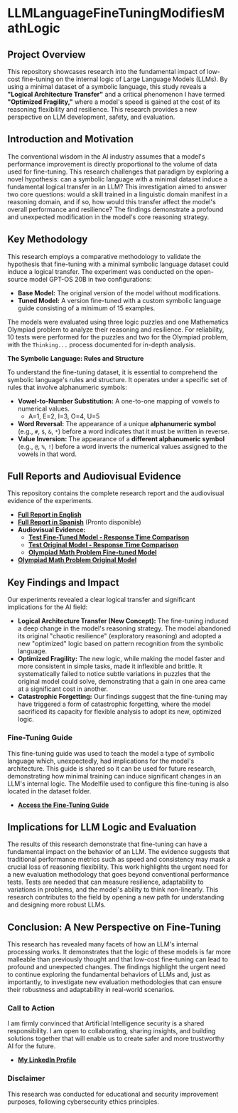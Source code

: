 # LLMLanguageFineTuningModifiesMathLogic

## **Project Overview**

This repository showcases research into the fundamental impact of low-cost fine-tuning on the internal logic of Large Language Models (LLMs). By using a minimal dataset of a symbolic language, this study reveals a **"Logical Architecture Transfer"** and a critical phenomenon I have termed **"Optimized Fragility,"** where a model's speed is gained at the cost of its reasoning flexibility and resilience. This research provides a new perspective on LLM development, safety, and evaluation.

## **Introduction and Motivation**

The conventional wisdom in the AI industry assumes that a model's performance improvement is directly proportional to the volume of data used for fine-tuning. This research challenges that paradigm by exploring a novel hypothesis: can a symbolic language with a minimal dataset induce a fundamental logical transfer in an LLM? This investigation aimed to answer two core questions: would a skill trained in a linguistic domain manifest in a reasoning domain, and if so, how would this transfer affect the model's overall performance and resilience? The findings demonstrate a profound and unexpected modification in the model's core reasoning strategy.

## **Key Methodology**

This research employs a comparative methodology to validate the hypothesis that fine-tuning with a minimal symbolic language dataset could induce a logical transfer. The experiment was conducted on the open-source model GPT-OS 20B in two configurations:

* **Base Model:** The original version of the model without modifications.
* **Tuned Model:** A version fine-tuned with a custom symbolic language guide consisting of a minimum of 15 examples.

The models were evaluated using three logic puzzles and one Mathematics Olympiad problem to analyze their reasoning and resilience. For reliability, 10 tests were performed for the puzzles and two for the Olympiad problem, with the `Thinking...` process documented for in-depth analysis.

**The Symbolic Language: Rules and Structure**

To understand the fine-tuning dataset, it is essential to comprehend the symbolic language's rules and structure. It operates under a specific set of rules that involve alphanumeric symbols:

* **Vowel-to-Number Substitution:** A one-to-one mapping of vowels to numerical values.
    * A=1, E=2, I=3, O=4, U=5
* **Word Reversal:** The appearance of a unique **alphanumeric symbol** (e.g., `#`, `$`, `&`, `*`) before a word indicates that it must be written in reverse.
* **Value Inversion:** The appearance of a **different alphanumeric symbol** (e.g., `@`, `%`, `!`) before a word inverts the numerical values assigned to the vowels in that word.

## **Full Reports and Audiovisual Evidence**

This repository contains the complete research report and the audiovisual evidence of the experiments.

* [**Full Report in English**](informe/Reporte_LLM_FineTuning_Sere_Wannaz_EN.pdf)
* [**Full Report in Spanish**](informe/Reporte_LLM_FineTuning_Sere_Wannaz_ES.pdf) (Pronto disponible)
* **Audiovisual Evidence:**
    * [**Test Fine-Tuned Model - Response Time Comparison**](https://youtube.com/shorts/hwpeqSzTz3E?feature=share)
    * [**Test Original Model - Response Time Comparison**](https://www.youtube.com/watch?v=tu_video_2)
    * [**Olympiad Math Problem Fine-tuned Model**](https://youtu.be/KyKJJO0h9es)
 * [**Olympiad Math Problem Original Model**](https://youtu.be/k7copB8VYa4)

## **Key Findings and Impact**

Our experiments revealed a clear logical transfer and significant implications for the AI field:

* **Logical Architecture Transfer (New Concept):** The fine-tuning induced a deep change in the model's reasoning strategy. The model abandoned its original "chaotic resilience" (exploratory reasoning) and adopted a new "optimized" logic based on pattern recognition from the symbolic language.
* **Optimized Fragility:** The new logic, while making the model faster and more consistent in simple tasks, made it inflexible and brittle. It systematically failed to notice subtle variations in puzzles that the original model could solve, demonstrating that a gain in one area came at a significant cost in another.
* **Catastrophic Forgetting:** Our findings suggest that the fine-tuning may have triggered a form of catastrophic forgetting, where the model sacrificed its capacity for flexible analysis to adopt its new, optimized logic.

### **Fine-Tuning Guide**

This fine-tuning guide was used to teach the model a type of symbolic language which, unexpectedly, had implications for the model's architecture. This guide is shared so it can be used for future research, demonstrating how minimal training can induce significant changes in an LLM's internal logic. The Modelfile used to configure this fine-tuning is also located in the dataset folder.
* [**Access the Fine-Tuning Guide**](DATASET/Modelfile)

## **Implications for LLM Logic and Evaluation**

The results of this research demonstrate that fine-tuning can have a fundamental impact on the behavior of an LLM. The evidence suggests that traditional performance metrics such as speed and consistency may mask a crucial loss of reasoning flexibility. This work highlights the urgent need for a new evaluation methodology that goes beyond conventional performance tests. Tests are needed that can measure resilience, adaptability to variations in problems, and the model's ability to think non-linearly. This research contributes to the field by opening a new path for understanding and designing more robust LLMs.

## Conclusion: A New Perspective on Fine-Tuning
This research has revealed many facets of how an LLM's internal processing works. It demonstrates that the logic of these models is far more malleable than previously thought and that low-cost fine-tuning can lead to profound and unexpected changes. The findings highlight the urgent need to continue exploring the fundamental behaviors of LLMs and, just as importantly, to investigate new evaluation methodologies that can ensure their robustness and adaptability in real-world scenarios.

### **Call to Action**

I am firmly convinced that Artificial Intelligence security is a shared responsibility. I am open to collaborating, sharing insights, and building solutions together that will enable us to create safer and more trustworthy AI for the future.

* [**My LinkedIn Profile**](https://www.linkedin.com/in/serena-gomez-wannaz)

### **Disclaimer**

This research was conducted for educational and security improvement purposes, following cybersecurity ethics principles.
